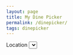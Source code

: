 ```yaml
---
layout: page
title: My Dine Picker
permalink: /dinepicker/
tags: dinepicker
---
```

<div class="form-stacked">
  <label for="location">Location</label>
  <select id="location" name="location">
  </select>
</div>
<script>
console.log('Dine picker development');

// names
var vancouverDowntown = 'Vancouver Downtown';
var metrotown = 'Metrotown';
var mainBroadway = 'Main St. - Broadway';
var richmond = 'Richmond';
var coquitlam = 'Coquitlam';

//var location = document.getElementById("location");
var locations = [vancouverDowntown, metrotown, mainBroadway, richmond, coquitlam];

locations.forEach((item) => {
   var o = document.createElement("option");
   o.innerHTML = item;
   o.value = item;
   document.getElementById('location').add(o);
});


var list = {
  name: 'Jinya',
  area: vancouverDowntown
};

console.log(list);
</script>
